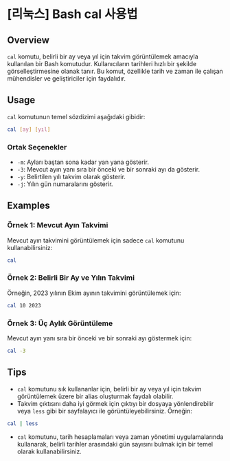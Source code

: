 # [리눅스] Bash cal 사용법

## Overview
`cal` komutu, belirli bir ay veya yıl için takvim görüntülemek amacıyla kullanılan bir Bash komutudur. Kullanıcıların tarihleri hızlı bir şekilde görselleştirmesine olanak tanır. Bu komut, özellikle tarih ve zaman ile çalışan mühendisler ve geliştiriciler için faydalıdır.

## Usage
`cal` komutunun temel sözdizimi aşağıdaki gibidir:

```bash
cal [ay] [yıl]
```

### Ortak Seçenekler
- `-m`: Ayları baştan sona kadar yan yana gösterir.
- `-3`: Mevcut ayın yanı sıra bir önceki ve bir sonraki ayı da gösterir.
- `-y`: Belirtilen yılı takvim olarak gösterir.
- `-j`: Yılın gün numaralarını gösterir.

## Examples
### Örnek 1: Mevcut Ayın Takvimi
Mevcut ayın takvimini görüntülemek için sadece `cal` komutunu kullanabilirsiniz:

```bash
cal
```

### Örnek 2: Belirli Bir Ay ve Yılın Takvimi
Örneğin, 2023 yılının Ekim ayının takvimini görüntülemek için:

```bash
cal 10 2023
```

### Örnek 3: Üç Aylık Görüntüleme
Mevcut ayın yanı sıra bir önceki ve bir sonraki ayı göstermek için:

```bash
cal -3
```

## Tips
- `cal` komutunu sık kullananlar için, belirli bir ay veya yıl için takvim görüntülemek üzere bir alias oluşturmak faydalı olabilir.
- Takvim çıktısını daha iyi görmek için çıktıyı bir dosyaya yönlendirebilir veya `less` gibi bir sayfalayıcı ile görüntüleyebilirsiniz. Örneğin:

```bash
cal | less
```

- `cal` komutunu, tarih hesaplamaları veya zaman yönetimi uygulamalarında kullanarak, belirli tarihler arasındaki gün sayısını bulmak için bir temel olarak kullanabilirsiniz.